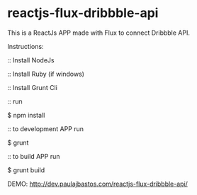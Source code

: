 # reactjs-flux-dribbble-api
This is a ReactJs APP made with Flux to connect Dribbble API.

Instructions:


:: Install NodeJs

:: Install Ruby (if windows)

:: Install Grunt Cli

:: run 

$ npm install 

:: to development APP run

$ grunt

:: to build APP run

$ grunt build


DEMO: http://dev.paulajbastos.com/reactjs-flux-dribbble-api/